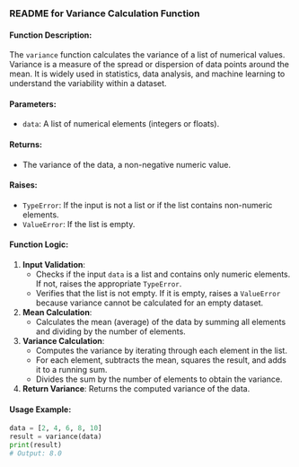 ### README for Variance Calculation Function

#### Function Description:
The `variance` function calculates the variance of a list of numerical values. Variance is a measure of the spread or dispersion of data points around the mean. It is widely used in statistics, data analysis, and machine learning to understand the variability within a dataset.

#### Parameters:
- `data`: A list of numerical elements (integers or floats).

#### Returns:
- The variance of the data, a non-negative numeric value.

#### Raises:
- `TypeError`: If the input is not a list or if the list contains non-numeric elements.
- `ValueError`: If the list is empty.

#### Function Logic:
1. **Input Validation**: 
   - Checks if the input `data` is a list and contains only numeric elements. If not, raises the appropriate `TypeError`.
   - Verifies that the list is not empty. If it is empty, raises a `ValueError` because variance cannot be calculated for an empty dataset.
2. **Mean Calculation**:
   - Calculates the mean (average) of the data by summing all elements and dividing by the number of elements.
3. **Variance Calculation**:
   - Computes the variance by iterating through each element in the list.
   - For each element, subtracts the mean, squares the result, and adds it to a running sum.
   - Divides the sum by the number of elements to obtain the variance.
4. **Return Variance**: Returns the computed variance of the data.

#### Usage Example:
```python
data = [2, 4, 6, 8, 10]
result = variance(data)
print(result)
# Output: 8.0
```